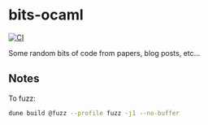 # bits-ocaml

[![CI](https://github.com/henrytill/bits-ocaml/actions/workflows/ci.yml/badge.svg)](https://github.com/henrytill/bits-ocaml/actions/workflows/ci.yml)

Some random bits of code from papers, blog posts, etc...

## Notes

To fuzz:
```sh
dune build @fuzz --profile fuzz -j1 --no-buffer
```
